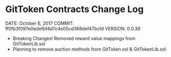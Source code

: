 # GitToken Contracts Change Log


DATE: October 6, 2017
COMMIT: ff0fb3f097e0edefbf4d7c4e05cd368def47bcfd
VERSION: 0.0.39

- Breaking Changes! Removed reward value mappings from GitTokenLib.sol
- Planning to remove auction methods from GitToken.sol & GitTokenLib.sol
